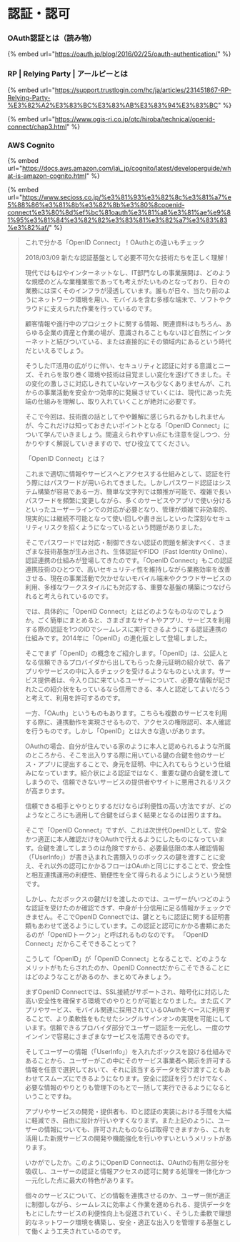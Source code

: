 # 認証・認可



### OAuth認証とは（読み物）

{% embed url="https://oauth.jp/blog/2016/02/25/oauth-authentication/" %}

### RP \| Relying Party \| アールピーとは

{% embed url="https://support.trustlogin.com/hc/ja/articles/231451867-RP-Relying-Party-%E3%82%A2%E3%83%BC%E3%83%AB%E3%83%94%E3%83%BC" %}

{% embed url="https://www.ogis-ri.co.jp/otc/hiroba/technical/openid-connect/chap3.html" %}





### AWS Cognito

{% embed url="https://docs.aws.amazon.com/ja\_jp/cognito/latest/developerguide/what-is-amazon-cognito.html" %}



{% embed url="https://www.secioss.co.jp/%e3%81%93%e3%82%8c%e3%81%a7%e5%88%86%e3%81%8b%e3%82%8b%e3%80%8copenid-connect%e3%80%8d%ef%bc%81oauth%e3%81%a8%e3%81%ae%e9%81%95%e3%81%84%e3%82%82%e3%83%81%e3%82%a7%e3%83%83%e3%82%af/" %}

> これで分かる「OpenID Connect」！OAuthとの違いもチェック
>
> 2018/03/09 新たな認証基盤として必要不可欠な技術たちを正しく理解！
>
> 現代ではもはやインターネットなし、IT部門なしの事業展開は、どのような規模のどんな業種業態であっても考えがたいものとなっており、日々の業務には深くそのインフラが浸透しています。誰もが日々、当たり前のようにネットワーク環境を用い、モバイルを含む多様な端末で、ソフトやクラウドに支えられた作業を行っているのです。
>
> 顧客情報や進行中のプロジェクトに関する情報、関連資料はもちろん、あらゆる企業の資産と作業の場が、意識されることもないほど自然にインターネットと結びついている、または直接的にその領域内にあるという時代だといえるでしょう。
>
> そうしたIT活用の広がりに伴い、セキュリティと認証に対する意識とニーズ、それらを取り巻く環境や技術は目覚ましい変化を遂げてきました。その変化の激しさに対応しきれていないケースも少なくありませんが、これからの事業活動を安全かつ効率的に発展させていくには、現代にあった先端の仕組みを理解し、取り入れていくことが絶対に必要です。
>
> そこで今回は、技術面の話としてやや難解に感じられるかもしれませんが、今これだけは知っておきたいポイントとなる「OpenID Connect」について学んでいきましょう。間違えられやすい点にも注意を促しつつ、分かりやすく解説していきますので、ぜひ役立ててください。
>
> 「OpenID Connect」とは？
>
> これまで適切に情報やサービスへとアクセスする仕組みとして、認証を行う際にはパスワードが用いられてきました。しかしパスワード認証はシステム構築が容易である一方、簡単な文字列では類推が可能で、複雑で長いパスワードを頻繁に変更しながら、多くのサービスやアプリで使い分けるといったユーザーラインでの対応が必要となり、管理が煩雑で非効率的、現実的には継続不可能となって使い回しや書き出しといった深刻なセキュリティリスクを招くようになっているという問題がありました。
>
> そこでパスワードでは対応・制御できない認証の問題を解決すべく、さまざまな技術基盤が生み出され、生体認証やFIDO（Fast Identity Online）、認証連携の仕組みが登場してきたのです。「OpenID Connect」もこの認証連携技術のひとつで、高いセキュリティ性を維持しながら業務効率を改善させる、現在の事業活動で欠かせないモバイル端末やクラウドサービスの利用、多様なワークスタイルにも対応する、重要な基盤の構築につなげられると考えられているのです。
>
> では、具体的に「OpenID Connect」とはどのようなものなのでしょうか。ごく簡単にまとめると、さまざまなサイトやアプリ、サービスを利用する際の認証を1つのIDでシームレスに実行できるようにする認証連携の仕組みです。2014年に「OpenID」の進化版として登場しました。
>
> そこでまず「OpenID」の概念をご紹介します。「OpenID」は、公証人となる信頼できるプロバイダから出してもらった身元証明の紹介状で、各アプリやサービスの中に入るチェックを受けるようなものといえます。サービス提供者は、今入り口に来ているユーザーについて、必要な情報が記されたこの紹介状をもっているなら信用できる、本人と認定してよいだろうと考えて、利用を許可するのです。
>
> 一方、「OAuth」というものもあります。こちらも複数のサービスを利用する際に、連携動作を実現させるもので、アクセスの権限認可、本人確認を行うものです。しかし「OpenID」とは大きな違いがあります。
>
> OAuthの場合、自分が住んでいる家のように本人と認められるような所属のところから、そこを出入りする際に用いている鍵の合鍵を他のサービス・アプリに提出することで、身元を証明、中に入れてもらうという仕組みになっています。紹介状による認証ではなく、重要な鍵の合鍵を渡してしまうので、信頼できないサービスの提供者やサイトに悪用されるリスクが高まります。
>
> 信頼できる相手とやりとりするだけならば利便性の高い方法ですが、どのようなところにも適用して合鍵をばらまく結果となるのは困りますね。
>
> そこで「OpenID Connect」ですが、これは次世代OpenIDとして、安全かつ適正に本人確認だけをOAuthで行えるようにしたものになっています。合鍵を渡してしまうのは危険ですから、必要最低限の本人確認情報（「UserInfo」）が書き込まれた書類入りのボックスの鍵を渡すことに変え、それ以外の認可にかかるフローはOAuthと同じにすることで、安全性と相互連携運用の利便性、簡便性を全て得られるようにしようという発想です。
>
> しかし、ただボックスの鍵だけを渡したのでは、ユーザーがいつどのような認証を受けたのか確認できず、中身が十分信用に足る情報かチェックできません。そこでOpenID Connectでは、鍵とともに認証に関する証明書類もあわせて送るようにしています。この認証と認可にかかる書類にあたるのが「OpenIDトークン」と呼ばれるものなのです。 「OpenID Connect」だからこそできることって？
>
> こうして「OpenID」が「OpenID Connect」となることで、どのようなメリットがもたらされたのか、OpenID Connectだからこそできることにはどのようなことがあるのか、まとめてみましょう。
>
> まずOpenID Connectでは、SSL接続がサポートされ、暗号化に対応した高い安全性を確保する環境でのやりとりが可能となりました。また広くアプリやサービス、モバイル関連に採用されているOAuthをベースに利用することで、より柔軟性をもたせたシングルサインオンの実現を可能にしています。信頼できるプロバイダ部分でユーザー認証を一元化し、一度のサインインで容易にさまざまなサービスを活用できるのです。
>
> そしてユーザーの情報（「UserInfo」）を入れたボックスを設ける仕組みであることから、ユーザーがこの中にそのサービス事業者へ開示を許可する情報を任意で選択しておいて、それに該当するデータを受け渡すこともあわせてスムーズにできるようになります。安全に認証を行うだけでなく、必要な情報のやりとりも管理下のもとで一括して実行できるようになるということですね。
>
> アプリやサービスの開発・提供者も、IDと認証の実装における手間を大幅に軽減でき、自由に設計が行いやすくなります。また上記のように、ユーザーの情報についても、許可されたものならば取得できますから、これを活用した新規サービスの開発や機能強化を行いやすいというメリットがあります。
>
> いかがでしたか。このようにOpenID Connectは、OAuthの有用な部分を吸収し、ユーザーの認証と情報アクセスの認可に関する処理を一体化かつ一元化した点に最大の特色があります。
>
> 個々のサービスについて、どの情報を連携させるのか、ユーザー側が適正に制御しながら、シームレスに効率よく作業を進められる、提供データをもとにしたサービスの利便性向上も促進されていく、そうした柔軟で理想的なネットワーク環境を構築し、安全・適正な出入りを管理する基盤として働くよう工夫されているのです。


